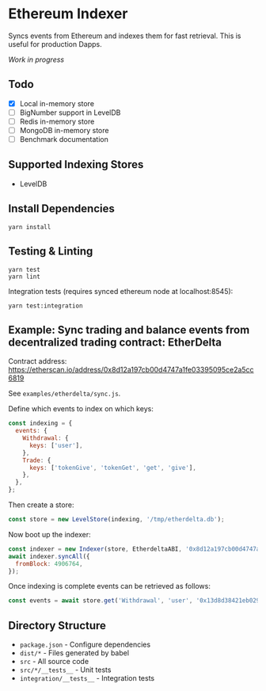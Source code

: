 
# Ethereum Indexer

Syncs events from Ethereum and indexes them for fast retrieval. This is useful for production Dapps.

_Work in progress_

## Todo

- [x] Local in-memory store
- [ ] BigNumber support in LevelDB
- [ ] Redis in-memory store
- [ ] MongoDB in-memory store
- [ ] Benchmark documentation

## Supported Indexing Stores

* LevelDB

## Install Dependencies

```
yarn install
```

## Testing & Linting

```
yarn test
yarn lint
```

Integration tests (requires synced ethereum node at localhost:8545):

```
yarn test:integration
```

## Example: Sync trading and balance events from decentralized trading contract: EtherDelta

Contract address: https://etherscan.io/address/0x8d12a197cb00d4747a1fe03395095ce2a5cc6819

See `examples/etherdelta/sync.js`.

Define which events to index on which keys:

```javascript
const indexing = {
  events: {
    Withdrawal: {
      keys: ['user'],
    },
    Trade: {
      keys: ['tokenGive', 'tokenGet', 'get', 'give'],
    },
  },
};
```

Then create a store:

```javascript
const store = new LevelStore(indexing, '/tmp/etherdelta.db');
```

Now boot up the indexer:

```javascript
const indexer = new Indexer(store, EtherdeltaABI, '0x8d12a197cb00d4747a1fe03395095ce2a5cc6819');
await indexer.syncAll({
  fromBlock: 4906764,
});
```

Once indexing is complete events can be retrieved as follows:

```javascript
const events = await store.get('Withdrawal', 'user', '0x13d8d38421eb02973f3f923a71a27917bd483190');
```

## Directory Structure

* `package.json` - Configure dependencies
* `dist/*` - Files generated by babel
* `src` - All source code
* `src/*/__tests__` - Unit tests
* `integration/__tests__` - Integration tests
